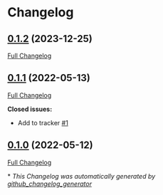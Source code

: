 # Changelog

## [0.1.2](https://github.com/buluma/ansible-role-irslackd/tree/0.1.2) (2023-12-25)

[Full Changelog](https://github.com/buluma/ansible-role-irslackd/compare/0.1.1...0.1.2)

## [0.1.1](https://github.com/buluma/ansible-role-irslackd/tree/0.1.1) (2022-05-13)

[Full Changelog](https://github.com/buluma/ansible-role-irslackd/compare/0.1.0...0.1.1)

**Closed issues:**

- Add to tracker [\#1](https://github.com/buluma/ansible-role-irslackd/issues/1)

## [0.1.0](https://github.com/buluma/ansible-role-irslackd/tree/0.1.0) (2022-05-12)

[Full Changelog](https://github.com/buluma/ansible-role-irslackd/compare/45306331a74009c10eb8a4a3e54aa74556e2826b...0.1.0)



\* *This Changelog was automatically generated by [github_changelog_generator](https://github.com/github-changelog-generator/github-changelog-generator)*
